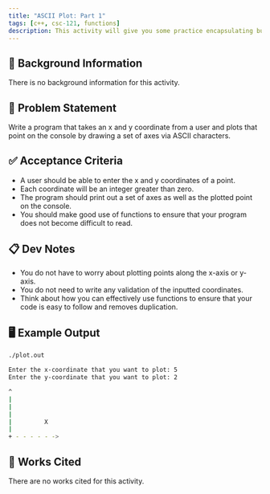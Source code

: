 ```yaml
---
title: "ASCII Plot: Part 1"
tags: [c++, csc-121, functions]
description: This activity will give you some practice encapsulating business logic in functions.
---
```


## 🔖 Background Information

There is no background information for this activity.

## 🎯 Problem Statement

Write a program that takes an x and y coordinate from a user and plots that point on the console by drawing a set of axes via ASCII characters.

## ✅ Acceptance Criteria

* A user should be able to enter the x and y coordinates of a point.
* Each coordinate will be an integer greater than zero.
* The program should print out a set of axes as well as the plotted point on the console.
* You should make good use of functions to ensure that your program does not become difficult to read.

## 📋 Dev Notes

* You do not have to worry about plotting points along the x-axis or y-axis.
* You do not need to write any validation of the inputted coordinates.
* Think about how you can effectively use functions to ensure that your code is easy to follow and removes duplication.

## 🖥️ Example Output

```bash
./plot.out

Enter the x-coordinate that you want to plot: 5
Enter the y-coordinate that you want to plot: 2

^
|
|
|
|         X
|
+ - - - - - ->
```

## 📘 Works Cited

There are no works cited for this activity.
